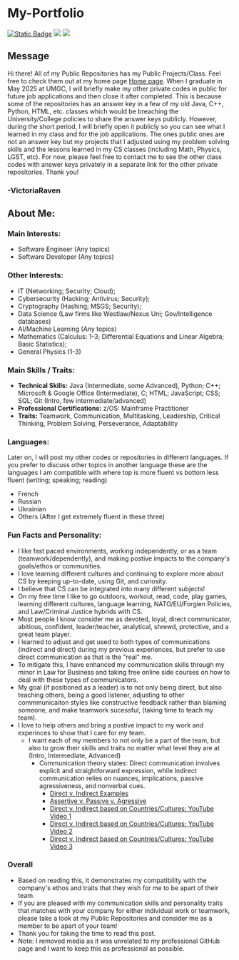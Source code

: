 # My-Portfolio
[![Static Badge](https://img.shields.io/badge/language-French-blue)](https://github.com/[user]/[repository])
[![](your-img-src)](your-link-here)
[![](your-img-src)](your-link-here)
## Message
Hi there! All of my Public Repositories has my Public Projects/Class. Feel free to check them out at my home page [Home page](https://github.com/VictoriaRaven?tab=repositories). When I graduate in May 2025 at UMGC, I will briefly make my other private codes in public for future job applications and then close it after completed. This is because some of the repositories has an answer key in a few of my old Java, C++, Python, HTML, etc. classes which would be breaching the University/College policies to share the answer keys publicly. However, during the short period, I will briefly open it publicly so you can see what I learned in my class and for the job applications. The ones public ones are not an answer key but my projects that I adjusted using my problem solving skills and the lessons learned in my CS classes (including Math, Physics, LGST, etc). For now, please feel free to contact me to see the other class codes with answer keys privately in a separate link for the other private repositories. Thank you!
### -VictoriaRaven
## About Me:
### Main Interests: 
- Software Engineer (Any topics)
- Software Developer (Any topics)
### Other Interests:
- IT (Networking; Security; Cloud);
- Cybersecurity (Hacking; Antivirus; Security);
- Cryptography (Hashing; MSGS; Security);
- Data Science (Law firms like Westlaw/Nexus Uni; Gov/Intelligence databases)
- AI/Machine Learning (Any topics)
- Mathematics (Calculus: 1-3; Differential Equations and Linear Algebra; Basic Statistics);
- General Physics (1-3)
### Main Skills / Traits:
- **Technical Skills:** Java (Intermediate, some Advanced), Python; C++; Microsoft & Google Office (Intermediate), C; HTML; JavaScript;
CSS; SQL; Git (Intro, few intermediate/advanced)
- **Professional Certifications:** z/OS: Mainframe Practitioner
- **Traits:** Teamwork, Communication, Multitasking, Leadership, Critical Thinking, Problem Solving, Perseverance, Adaptability
### Languages:
Later on, I will post my other codes or repositories in different languages. If you prefer to discuss other topics in another language these are the languages I am compatible with where top is more fluent vs bottom less fluent (writing; speaking; reading)
- French 
- Russian
- Ukrainian
- Others (After I get extremely fluent in these three)
### Fun Facts and Personality:
- I like fast paced environments, working independently, or as a team (teamwork/dependently), and making postive impacts to the company's goals/ethos or communities.
- I love learning different cultures and continuing to explore more about CS by keeping up-to-date, using Git, and curiosity.
- I believe that CS can be integrated into many different subjects!
- On my free time I like to go outdoors, workout, read, code, play games, learning different cultures, language learning, NATO/EU/Forgien Policies, and Law/Criminal Justice hybrids with CS.
- Most people I know consider me as devoted, loyal, direct communicator, abitious, confident, leader/teacher, analytical, shrewd, protective, and a great team player.
- I learned to adjust and get used to both types of communications (indirect and direct) during my previous experiences, but prefer to use direct communication as that is the "real" me.
- To mitigate this, I have enhanced my communication skills through my minor in Law for Business and taking free online side courses on how to deal with these types of communicators.
- My goal (if positioned as a leader) is to not only being direct, but also teaching others, being a good listener, adjusting to other commmunicaiton styles like constructive feedback rather than blaming someone, and make teamwork sucessful, (taking time to teach my team).
- I love to help others and bring a postive impact to my work and experinces to show that I care for my team.
  - I want each of my members to not only be a part of the team, but also to grow their skills and traits no matter what level they are at (Intro, Intermediate, Advanced)
    - Communication theory states: Direct communication involves explicit and straightforward expression, while Indirect communication relies on nuances, implications, passive agressiveness, and nonverbal cues.
      - [Direct v. Indirect Examples](https://www.indeed.com/career-advice/career-development/direct-communication)
      - [Assertive v. Passive v. Agressive](https://youtu.be/KmrokQdsjTA?feature=shared)
      - [Direct v. Indirect based on Countries/Cultures: YouTube Video 1](https://youtu.be/0W9iLrfyq20?si=9dHIS2LGlFsGASew)
      - [Direct v. Indirect based on Countries/Cultures: YouTube Video 2](https://youtu.be/ZjwiX6KNAHE?feature=shared&t=229)
      - [Direct v. Indirect based on Countries/Cultures: YouTube Video 3](https://youtu.be/qKViQSnW-UA?si=fBhuKTvSY6Wy9VXX)
### Overall
- Based on reading this, it demonstrates my compatibility with the company's ethos and traits that they wish for me to be apart of their team. 
- If you are pleased with my communication skills and personality traits that matches with your company for either individual work or teamwork,  please take a look at my Public Repositories and consider me as a member to be apart of your team!
- Thank you for taking the time to read this post.
- Note: I removed media as it was unrelated to my professional GitHub page and I want to keep this as professional as possible.


